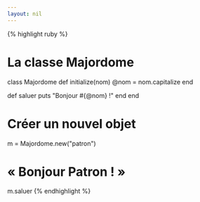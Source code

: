 ```yaml
---
layout: nil
---
```


{% highlight ruby %}
# La classe Majordome
class Majordome
  def initialize(nom)
    @nom = nom.capitalize
  end
 
  def saluer
    puts "Bonjour #{@nom} !"
  end
end
 
# Créer un nouvel objet
m = Majordome.new("patron")
 
# « Bonjour Patron ! »
m.saluer
{% endhighlight %}
